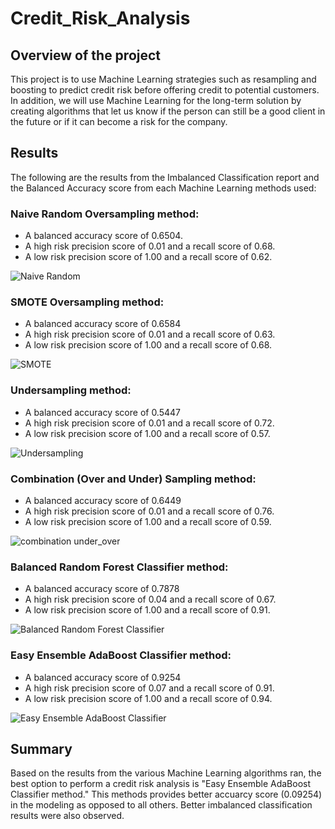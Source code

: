 # Credit_Risk_Analysis

## Overview of the project

This project is to use Machine Learning strategies such as resampling and boosting to predict credit risk before offering credit to potential customers. In addition, we will use Machine Learning for the long-term solution by creating algorithms that let us know if the person can still be a good client in the future or if it can become a risk for the company. 

## Results

The following are the results from the Imbalanced Classification report and the Balanced Accuracy score from each Machine Learning  methods used:  

### Naive Random Oversampling method:

  + A balanced accuracy score of 0.6504.
  + A high risk precision score of 0.01 and a recall score of 0.68.
  + A low risk precision score of 1.00 and a recall score of 0.62.

![Naive Random](https://user-images.githubusercontent.com/115424156/231075091-724c78f9-6039-4194-b4fe-ee1fe8c8763b.png)


### SMOTE Oversampling method:

  + A balanced accuracy score of 0.6584
  + A high risk precision score of 0.01 and a recall score of 0.63.
  + A low risk precision score of 1.00 and a recall score of 0.68.

![SMOTE](https://user-images.githubusercontent.com/115424156/231075137-9b2e801b-6a94-433a-8f38-f644787d523e.png)

### Undersampling method:

  + A balanced accuracy score of 0.5447
  + A high risk precision score of 0.01 and a recall score of 0.72.
  + A low risk precision score of 1.00 and a recall score of 0.57.
  
![Undersampling](https://user-images.githubusercontent.com/115424156/231075183-3b002378-29d1-46a3-ab7e-ac48a597df8d.png)


### Combination (Over and Under) Sampling method:

  + A balanced accuracy score of 0.6449
  + A high risk precision score of 0.01 and a recall score of 0.76.
  + A low risk precision score of 1.00 and a recall score of 0.59.

![combination under_over](https://user-images.githubusercontent.com/115424156/231075266-43554a78-2dcc-4497-93d5-f00812daf504.png)


### Balanced Random Forest Classifier method:

  + A balanced accuracy score of 0.7878
  + A high risk precision score of 0.04 and a recall score of 0.67.
  + A low risk precision score of 1.00 and a recall score of 0.91.

![Balanced Random Forest Classifier](https://user-images.githubusercontent.com/115424156/231076225-67825338-9120-4ac7-b46c-3f34516491fe.png)


### Easy Ensemble AdaBoost Classifier method:

  + A balanced accuracy score of 0.9254
  + A high risk precision score of 0.07 and a recall score of 0.91.
  + A low risk precision score of 1.00 and a recall score of 0.94.

![Easy Ensemble AdaBoost Classifier](https://user-images.githubusercontent.com/115424156/231076087-35cde481-ec67-47f3-b86b-ff27601ddc26.png)

## Summary

Based on the results from the various Machine Learning algorithms ran, the best option to perform a credit risk analysis is "Easy Ensemble AdaBoost Classifier method." This methods provides better accuarcy score (0.09254) in the modeling as opposed to all others. Better imbalanced classification results were also observed. 
